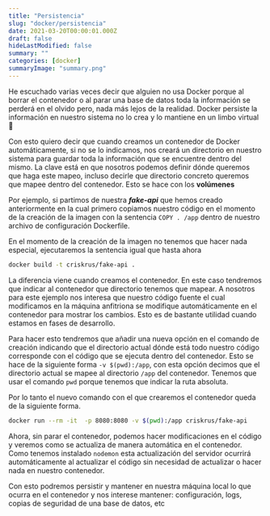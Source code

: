 ```yaml
---
title: "Persistencia"
slug: "docker/persistencia"
date: 2021-03-20T00:00:01.000Z
draft: false
hideLastModified: false
summary: ""
categories: [docker]
summaryImage: "summary.png"
---
```


He escuchado varias veces decir que alguien no usa Docker porque al borrar el contenedor o al parar una base de datos toda la información se perderá en el olvido pero, nada más lejos de la realidad. Docker persiste la información en nuestro sistema no lo crea y lo mantiene en un limbo virtual 👻

Con esto quiero decir que cuando creamos un contenedor de Docker automáticamente, si no se lo indicamos, nos creará un directorio en nuestro sistema para guardar toda la información que se encuentre dentro del mismo. La clave está en que nosotros podemos definir dónde queremos que haga este mapeo, incluso decirle que directorio concreto queremos que mapee dentro del contenedor. Esto se hace con los **volúmenes**

Por ejemplo, si partimos de nuestra ***fake-api*** que hemos creado anteriormente en la cual primero copiamos nuestro código en el momento de la creación de la imagen con la sentencia `COPY . /app` dentro de nuestro archivo de configuración Dockerfile.

En el momento de la creación de la imagen no tenemos que hacer nada especial, ejecutaremos la sentencia igual que hasta ahora

```bash
docker build -t criskrus/fake-api .
```

La diferencia viene cuando creamos el contenedor. En este caso tendremos que indicar al contenedor que directorio tenemos que mapear. A nosotros para este ejemplo nos interesa que nuestro código fuente el cual modificamos en la máquina anfitriona se modifique automáticamente en el contenedor para mostrar los cambios. Esto es de bastante utilidad cuando estamos en fases de desarrollo.

Para hacer esto tendremos que añadir una nueva opción en el comando de creación indicando que el directorio actual dónde está todo nuestro código corresponde con el código que se ejecuta dentro del contenedor. Esto se hace de la siguiente forma `-v $(pwd):/app`, con esta opción decimos que el directorio actual se mapee al directorio `/app` del contenedor. Tenemos que usar el comando `pwd` porque tenemos que indicar la ruta absoluta.

Por lo tanto el nuevo comando con el que crearemos el contenedor queda de la siguiente forma.

```bash
docker run --rm -it  -p 8080:8080 -v $(pwd):/app criskrus/fake-api
```

Ahora, sin parar el contenedor, podemos hacer modificaciones en el código y veremos como se actualiza de manera automática en el contenedor. Como tenemos instalado `nodemon` esta actualización del servidor ocurrirá automáticamente al actualizar el código sin necesidad de actualizar o hacer nada en nuestro contenedor.

Con esto podremos persistir y mantener en nuestra máquina local lo que ocurra en el contenedor y nos interese mantener: configuración, logs, copias de seguridad de una base de datos, etc
